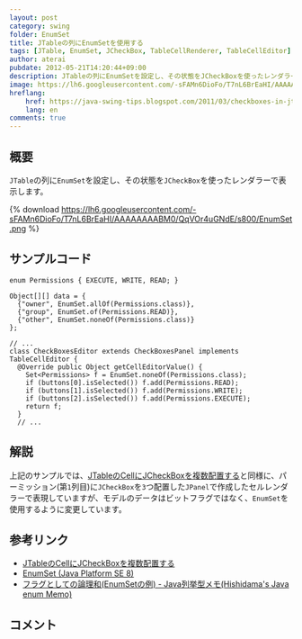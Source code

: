 ```yaml
---
layout: post
category: swing
folder: EnumSet
title: JTableの列にEnumSetを使用する
tags: [JTable, EnumSet, JCheckBox, TableCellRenderer, TableCellEditor]
author: aterai
pubdate: 2012-05-21T14:20:44+09:00
description: JTableの列にEnumSetを設定し、その状態をJCheckBoxを使ったレンダラーで表示します。
image: https://lh6.googleusercontent.com/-sFAMn6DioFo/T7nL6BrEaHI/AAAAAAAABM0/QqVOr4uGNdE/s800/EnumSet.png
hreflang:
    href: https://java-swing-tips.blogspot.com/2011/03/checkboxes-in-jtable-cell.html
    lang: en
comments: true
---
```

## 概要
`JTable`の列に`EnumSet`を設定し、その状態を`JCheckBox`を使ったレンダラーで表示します。

{% download https://lh6.googleusercontent.com/-sFAMn6DioFo/T7nL6BrEaHI/AAAAAAAABM0/QqVOr4uGNdE/s800/EnumSet.png %}

## サンプルコード
<pre class="prettyprint"><code>enum Permissions { EXECUTE, WRITE, READ; }

Object[][] data = {
  {"owner", EnumSet.allOf(Permissions.class)},
  {"group", EnumSet.of(Permissions.READ)},
  {"other", EnumSet.noneOf(Permissions.class)}
};

// ...
class CheckBoxesEditor extends CheckBoxesPanel implements TableCellEditor {
  @Override public Object getCellEditorValue() {
    Set&lt;Permissions&gt; f = EnumSet.noneOf(Permissions.class);
    if (buttons[0].isSelected()) f.add(Permissions.READ);
    if (buttons[1].isSelected()) f.add(Permissions.WRITE);
    if (buttons[2].isSelected()) f.add(Permissions.EXECUTE);
    return f;
  }
  // ...
</code></pre>

## 解説
上記のサンプルでは、[JTableのCellにJCheckBoxを複数配置する](https://ateraimemo.com/Swing/CheckBoxesInTableCell.html)と同様に、パーミッション(第`1`列目)に`JCheckBox`を`3`つ配置した`JPanel`で作成したセルレンダラーで表現していますが、モデルのデータはビットフラグではなく、`EnumSet`を使用するように変更しています。

## 参考リンク
- [JTableのCellにJCheckBoxを複数配置する](https://ateraimemo.com/Swing/CheckBoxesInTableCell.html)
- [EnumSet (Java Platform SE 8)](https://docs.oracle.com/javase/jp/8/docs/api/java/util/EnumSet.html)
- [フラグとしての論理和(EnumSetの例) - Java列挙型メモ(Hishidama's Java enum Memo)](https://www.ne.jp/asahi/hishidama/home/tech/java/enum.html#h2_flag)

<!-- dummy comment line for breaking list -->

## コメント
